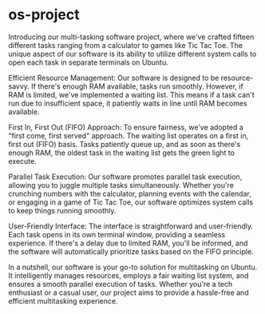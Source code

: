 # os-project
Introducing our multi-tasking software project, where we've crafted fifteen different tasks ranging from a calculator to games like Tic Tac Toe. The unique aspect of our software is its ability to utilize different system calls to open each task in separate terminals on Ubuntu.

Efficient Resource Management:
Our software is designed to be resource-savvy. If there's enough RAM available, tasks run smoothly. However, if RAM is limited, we've implemented a waiting list. This means if a task can't run due to insufficient space, it patiently waits in line until RAM becomes available.

First In, First Out (FIFO) Approach:
To ensure fairness, we've adopted a "first come, first served" approach. The waiting list operates on a first in, first out (FIFO) basis. Tasks patiently queue up, and as soon as there's enough RAM, the oldest task in the waiting list gets the green light to execute.

Parallel Task Execution:
Our software promotes parallel task execution, allowing you to juggle multiple tasks simultaneously. Whether you're crunching numbers with the calculator, planning events with the calendar, or engaging in a game of Tic Tac Toe, our software optimizes system calls to keep things running smoothly.

User-Friendly Interface:
The interface is straightforward and user-friendly. Each task opens in its own terminal window, providing a seamless experience. If there's a delay due to limited RAM, you'll be informed, and the software will automatically prioritize tasks based on the FIFO principle.

In a nutshell, our software is your go-to solution for multitasking on Ubuntu. It intelligently manages resources, employs a fair waiting list system, and ensures a smooth parallel execution of tasks. Whether you're a tech enthusiast or a casual user, our project aims to provide a hassle-free and efficient multitasking experience.
